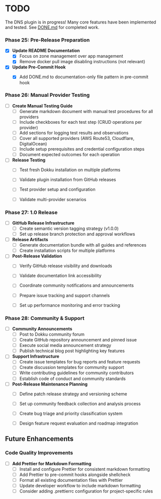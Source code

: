 # TODO

The DNS plugin is in progress! Many core features have been implemented and tested. See [DONE.md](./DONE.md) for completed work.



### Phase 25: Pre-Release Preparation

- [x] **Update README Documentation**
  - [x] Focus on zone management over app management
  - [x] Remove docker pull image disabling instructions (not relevant)

- [x] **Update Pre-Commit Hook**
  - [x] Add DONE.md to documentation-only file pattern in pre-commit hook


### Phase 26: Manual Provider Testing

- [ ] **Create Manual Testing Guide**
  - [ ] Generate markdown document with manual test procedures for all providers
  - [ ] Include checkboxes for each test step (CRUD operations per provider)
  - [ ] Add sections for logging test results and observations
  - [ ] Cover all supported providers (AWS Route53, Cloudflare, DigitalOcean)
  - [ ] Include setup prerequisites and credential configuration steps
  - [ ] Document expected outcomes for each operation

- [ ] **Release Testing**
  - [ ] Test fresh Dokku installation on multiple platforms
  - [ ] Validate plugin installation from GitHub releases
  - [ ] Test provider setup and configuration
  - [ ] Validate multi-provider scenarios


### Phase 27: 1.0 Release

- [ ] **GitHub Release Infrastructure**
  - [ ] Create semantic version tagging strategy (v1.0.0)
  - [ ] Set up release branch protection and approval workflows

- [ ] **Release Artifacts**
  - [ ] Generate documentation bundle with all guides and references
  - [ ] Create installation scripts for multiple platforms

- [ ] **Post-Release Validation**
  - [ ] Verify GitHub release visibility and downloads
  - [ ] Validate documentation link accessibility
  - [ ] Coordinate community notifications and announcements
  - [ ] Prepare issue tracking and support channels
  - [ ] Set up performance monitoring and error tracking


### Phase 28: Community & Support

- [ ] **Community Announcements**
  - [ ] Post to Dokku community forum
  - [ ] Create GitHub repository announcement and pinned issue
  - [ ] Execute social media announcement strategy
  - [ ] Publish technical blog post highlighting key features

- [ ] **Support Infrastructure**
  - [ ] Create issue templates for bug reports and feature requests
  - [ ] Create discussion templates for community support
  - [ ] Write contributing guidelines for community contributors
  - [ ] Establish code of conduct and community standards

- [ ] **Post-Release Maintenance Planning**
  - [ ] Define patch release strategy and versioning scheme
  - [ ] Set up community feedback collection and analysis process
  - [ ] Create bug triage and priority classification system
  - [ ] Design feature request evaluation and roadmap integration


## Future Enhancements

### Code Quality Improvements
- [ ] **Add Prettier for Markdown Formatting**
  - [ ] Install and configure Prettier for consistent markdown formatting
  - [ ] Add Prettier to pre-commit hooks alongside shellcheck
  - [ ] Format all existing documentation files with Prettier
  - [ ] Update developer workflow to include markdown formatting
  - [ ] Consider adding .prettierrc configuration for project-specific rules
